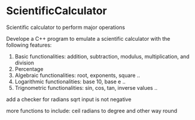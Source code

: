 # ScientificCalculator
Scientific calculator to perform major operations

Develope a C++ program to emulate a scientific calculator with the following features: 
1. Basic functionalities: addition, subtraction, modulus, multiplication, and division
2. Percentage 
3. Algebraic functionalities: root, exponents, square ..
4. Logarithmic functionalities: base 10, base e .. 
5. Trignometric functionalities: sin, cos, tan, inverse values ..


add a checker for radians 
sqrt input is not negative

more functions to include:
ceil
radians to degree and other way round